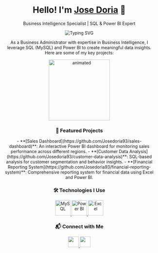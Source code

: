 <p align="center">
  <h1 align="center">Hello! I'm <a href="https://github.com/Josedoria93">Jose Doria</a> 👋</h1>
  <p align="center">Business Intelligence Specialist | SQL & Power BI Expert</p>
</p>

<p align="center">
  <img src="https://readme-typing-svg.herokuapp.com?font=Fira+Code&color=4CAF50&size=24&lines=Transforming+Data+into+Insights+for+Strategic+Decisions" alt="Typing SVG" />
</p>

<p align="center">
  As a Business Administrator with expertise in Business Intelligence, I leverage SQL (MySQL) and Power BI to create meaningful data insights. Here are some of my key projects:
</p>

<p align="center">
  <img src="https://media.giphy.com/media/3o6Zt9T13pHlWxaTCU/giphy.gif" alt="animated" width="200"/>
</p>

<h3 align="center">🚀 Featured Projects</h3>
<p align="center">
  - **[Sales Dashboard](https://github.com/Josedoria93/sales-dashboard)**: An interactive Power BI dashboard for monitoring sales performance across different regions.
  - **[Customer Data Analysis](https://github.com/Josedoria93/customer-data-analysis)**: SQL-based analysis for customer segmentation and behavior insights.
  - **[Financial Reporting System](https://github.com/Josedoria93/financial-reporting-system)**: Comprehensive reporting system for financial data using Excel and Power BI.
</p>

<h3 align="center">🛠️ Technologies I Use</h3>
<p align="center">
  <a href="https://www.mysql.com/" target="_blank">
    <img src="https://www.svgrepo.com/show/27678/mysql.svg" alt="MySQL" width="50" height="50"/>
  </a>
  <a href="https://powerbi.microsoft.com/" target="_blank">
    <img src="https://upload.wikimedia.org/wikipedia/commons/2/2d/Power_BI_Logo.png" alt="Power BI" width="50" height="50"/>
  </a>
  <a href="https://www.microsoft.com/en-us/microsoft-365/excel" target="_blank">
    <img src="https://upload.wikimedia.org/wikipedia/commons/4/4f/Microsoft_Excel_Logo_%282018%29.svg" alt="Excel" width="50" height="50"/>
  </a>
</p>

<h3 align="center">📬 Connect with Me</h3>
<p align="center">
  <a href="https://www.linkedin.com/in/jose-luis-doria-petro-75b78a211/">
    <img src="https://img.shields.io/badge/LinkedIn-%230077B5.svg?&style=for-the-badge&logo=linkedin&logoColor=white" height="35"/>
  </a> 
  <a href="mailto:joseluisdoria7@gmail.com">
    <img src="https://img.shields.io/badge/Gmail-%23333?style=for-the-badge&logo=gmail&logoColor=red" height="35"/>
  </a>
</p>





